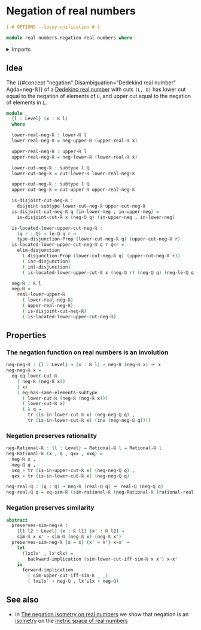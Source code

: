 # Negation of real numbers

```agda
{-# OPTIONS --lossy-unification #-}

module real-numbers.negation-real-numbers where
```

<details><summary>Imports</summary>

```agda
open import elementary-number-theory.positive-rational-numbers
open import elementary-number-theory.rational-numbers
open import elementary-number-theory.strict-inequality-rational-numbers

open import foundation.cartesian-product-types
open import foundation.conjunction
open import foundation.coproduct-types
open import foundation.dependent-pair-types
open import foundation.disjoint-subtypes
open import foundation.disjunction
open import foundation.empty-types
open import foundation.existential-quantification
open import foundation.function-types
open import foundation.identity-types
open import foundation.logical-equivalences
open import foundation.negation
open import foundation.propositional-truncations
open import foundation.propositions
open import foundation.subtypes
open import foundation.transport-along-identifications
open import foundation.universe-levels

open import logic.functoriality-existential-quantification

open import real-numbers.dedekind-real-numbers
open import real-numbers.lower-dedekind-real-numbers
open import real-numbers.negation-lower-upper-dedekind-real-numbers
open import real-numbers.rational-lower-dedekind-real-numbers
open import real-numbers.rational-real-numbers
open import real-numbers.rational-upper-dedekind-real-numbers
open import real-numbers.similarity-real-numbers
open import real-numbers.upper-dedekind-real-numbers
```

</details>

## Idea

The {{#concept "negation" Disambiguation="Dedekind real number" Agda=neg-ℝ}} of
a [Dedekind real number](real-numbers.dedekind-real-numbers.md) with cuts
`(L, U)` has lower cut equal to the negation of elements of `U`, and upper cut
equal to the negation of elements in `L`.

```agda
module _
  {l : Level} (x : ℝ l)
  where

  lower-real-neg-ℝ : lower-ℝ l
  lower-real-neg-ℝ = neg-upper-ℝ (upper-real-ℝ x)

  upper-real-neg-ℝ : upper-ℝ l
  upper-real-neg-ℝ = neg-lower-ℝ (lower-real-ℝ x)

  lower-cut-neg-ℝ : subtype l ℚ
  lower-cut-neg-ℝ = cut-lower-ℝ lower-real-neg-ℝ

  upper-cut-neg-ℝ : subtype l ℚ
  upper-cut-neg-ℝ = cut-upper-ℝ upper-real-neg-ℝ

  is-disjoint-cut-neg-ℝ :
    disjoint-subtype lower-cut-neg-ℝ upper-cut-neg-ℝ
  is-disjoint-cut-neg-ℝ q (in-lower-neg , in-upper-neg) =
    is-disjoint-cut-ℝ x (neg-ℚ q) (in-upper-neg , in-lower-neg)

  is-located-lower-upper-cut-neg-ℝ :
    (q r : ℚ) → le-ℚ q r →
    type-disjunction-Prop (lower-cut-neg-ℝ q) (upper-cut-neg-ℝ r)
  is-located-lower-upper-cut-neg-ℝ q r q<r =
    elim-disjunction
      ( disjunction-Prop (lower-cut-neg-ℝ q) (upper-cut-neg-ℝ r))
      ( inr-disjunction)
      ( inl-disjunction)
      ( is-located-lower-upper-cut-ℝ x (neg-ℚ r) (neg-ℚ q) (neg-le-ℚ q r q<r))

  neg-ℝ : ℝ l
  neg-ℝ =
    real-lower-upper-ℝ
      ( lower-real-neg-ℝ)
      ( upper-real-neg-ℝ)
      ( is-disjoint-cut-neg-ℝ)
      ( is-located-lower-upper-cut-neg-ℝ)
```

## Properties

### The negation function on real numbers is an involution

```agda
neg-neg-ℝ : {l : Level} → (x : ℝ l) → neg-ℝ (neg-ℝ x) ＝ x
neg-neg-ℝ x =
  eq-eq-lower-cut-ℝ
    ( neg-ℝ (neg-ℝ x))
    ( x)
    ( eq-has-same-elements-subtype
      ( lower-cut-ℝ (neg-ℝ (neg-ℝ x)))
      ( lower-cut-ℝ x)
      ( λ q →
        tr (is-in-lower-cut-ℝ x) (neg-neg-ℚ q) ,
        tr (is-in-lower-cut-ℝ x) (inv (neg-neg-ℚ q))))
```

### Negation preserves rationality

```agda
neg-Rational-ℝ : {l : Level} → Rational-ℝ l → Rational-ℝ l
neg-Rational-ℝ (x , q , q≮x , x≮q) =
  neg-ℝ x ,
  neg-ℚ q ,
  x≮q ∘ tr (is-in-upper-cut-ℝ x) (neg-neg-ℚ q) ,
  q≮x ∘ tr (is-in-lower-cut-ℝ x) (neg-neg-ℚ q)

neg-real-ℚ : (q : ℚ) → neg-ℝ (real-ℚ q) ＝ real-ℚ (neg-ℚ q)
neg-real-ℚ q = eq-sim-ℝ (sim-rational-ℝ (neg-Rational-ℝ (rational-real-ℚ q)))
```

### Negation preserves similarity

```agda
abstract
  preserves-sim-neg-ℝ :
    {l1 l2 : Level} {x : ℝ l1} {x' : ℝ l2} →
    sim-ℝ x x' → sim-ℝ (neg-ℝ x) (neg-ℝ x')
  preserves-sim-neg-ℝ {x = x} {x' = x'} x~x' =
    let
      (lx⊆lx' , lx'⊆lx) =
        backward-implication (sim-lower-cut-iff-sim-ℝ x x') x~x'
    in
      forward-implication
        ( sim-upper-cut-iff-sim-ℝ _ _)
        ( lx⊆lx' ∘ neg-ℚ , lx'⊆lx ∘ neg-ℚ)
```

## See also

- In
  [The negation isometry on real numbers](real-numbers.isometry-negation-real-numbers.md)
  we show that negation is an
  [isometry](metric-spaces.isometries-metric-spaces.md) on the
  [metric space of real numbers](real-numbers.metric-space-of-real-numbers.md)
